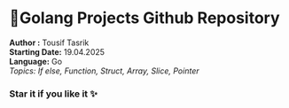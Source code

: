 # 📌Golang Projects Github Repository
<b>Author :</b> Tousif Tasrik <br>
<b>Starting Date:</b> 19.04.2025 <br>
<b>Language:</b> Go<br>
<i>Topics: If else, Function, Struct, Array, Slice, Pointer</i><br>

### Star it if you like it ✨
